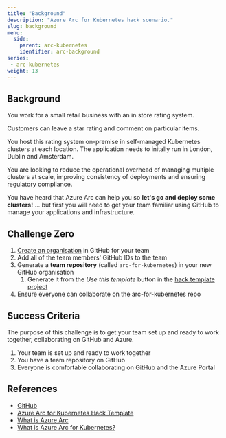 ```yaml
---
title: "Background"
description: "Azure Arc for Kubernetes hack scenario."
slug: background
menu:
  side:
    parent: arc-kubernetes
    identifier: arc-background
series:
 - arc-kubernetes
weight: 13
---
```


## Background

You work for a small retail business with an in store rating system.

Customers can leave a star rating and comment on particular items.

You host this rating system on-premise in self-managed Kubernetes clusters at each location. The application needs to initally run in London, Dublin and Amsterdam.

You are looking to reduce the operational overhead of managing multiple clusters at scale, improving consistency of deployments and ensuring regulatory compliance.

You have heard that Azure Arc can help you so **let's go and deploy some clusters!** ... but first you will need to get your team familiar using GitHub to manage your applications and infrastructure.

## Challenge Zero

1. [Create an organisation](https://github.com/account/organizations/new?coupon=&plan=team_free) in GitHub for your team
1. Add all of the team members' GitHub IDs to the team
1. Generate a **team repository** (called `arc-for-kubernetes`) in your new GitHub organisation
    1. Generate it from the _Use this template_ button in the [hack template project](https://github.com/azurecitadel/arc-for-kubernetes)
1. Ensure everyone can collaborate on the arc-for-kubernetes repo

## Success Criteria

The purpose of this challenge is to get your team set up and ready to work together, collaborating on GitHub and Azure.

1. Your team is set up and ready to work together
1. You have a team repository on GitHub
1. Everyone is comfortable collaborating on GitHub and the Azure Portal

## References

* [GitHub](https://github.com)
* [Azure Arc for Kubernetes Hack Template](https://github.com/azurecitadel/arc-for-kubernetes)
* [What is Azure Arc](https://azure.microsoft.com/services/azure-arc/#product-overview)
* [What is Azure Arc for Kubernetes?](https://docs.microsoft.com/azure/azure-arc/kubernetes/overview)
